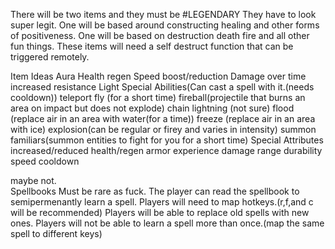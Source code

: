 There will be two items and they must be #LEGENDARY
They have to look super legit.
One will be based around constructing healing and other forms of positiveness.
One will be based on destruction death fire and all other fun things.
These items will need a self destruct function that can be triggered remotely.


Item Ideas
    Aura
        Health regen
        Speed boost/reduction
        Damage over time
        increased resistance
        Light
    Special Abilities(Can cast a spell with it.(needs cooldown))
        teleport
        fly (for a short time)
        fireball(projectile that burns an area on impact but does not explode)
        chain lightning (not sure)
        flood (replace air in an area with water(for a time))
        freeze (replace air in an area with ice)
        explosion(can be regular or firey and varies in intensity)
        summon familiars(summon entities to fight for you for a short time)
    Special Attributes
        increased/reduced
            health/regen
            armor
            experience
            damage
            range
            durability
            speed
            cooldown
        
maybe not.            
Spellbooks
    Must be rare as fuck.
    The player can read the spellbook to semipermenantly learn a spell.
    Players will need to map hotkeys.(r,f,and c will be recommended)
    Players will be able to replace old spells with new ones.
    Players will not be able to learn a spell more than once.(map the same spell to different 
    keys)